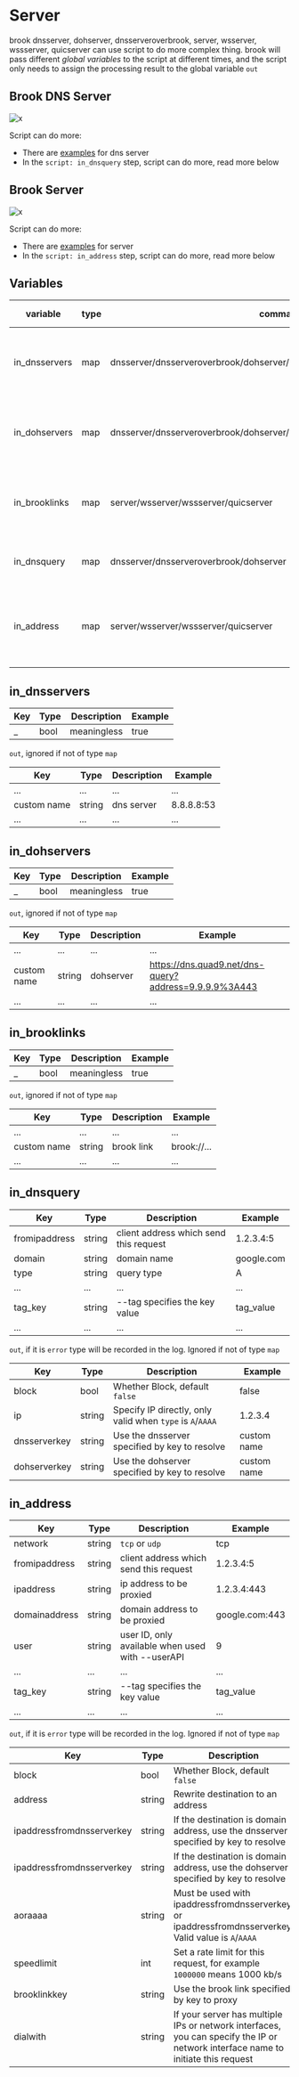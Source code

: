 # Server

brook dnsserver, dohserver, dnsserveroverbrook, server, wsserver, wssserver, quicserver can use script to do more complex thing. brook will pass different _global variables_ to the script at different times, and the script only needs to assign the processing result to the global variable `out`

## Brook DNS Server

![x](https://brook.app/images/brook-dns-server.svg)

Script can do more:

- There are [examples](https://github.com/txthinking/brook/blob/master/programmable/dnsserver/) for dns server
- In the `script: in_dnsquery` step, script can do more, read more below

## Brook Server

![x](https://brook.app/images/brook-server.svg)

Script can do more:

- There are [examples](https://github.com/txthinking/brook/blob/master/programmable/server/) for server
- In the `script: in_address` step, script can do more, read more below

## Variables

| variable                       | type | command   | timing                            | description                                       | out type |
| ------------------------------ | ---- | ----------- | --------------------------------- | ------------------------------------------------- | -------- |
| in_dnsservers                  | map  | dnsserver/dnsserveroverbrook/dohserver/server/wsserver/wssserver/quicserver | When just running | Predefine multiple dns servers, and then programmatically specify which one to use | map      |
| in_dohservers                  | map  | dnsserver/dnsserveroverbrook/dohserver/server/wsserver/wssserver/quicserver | When just running | Predefine multiple doh servers, and then programmatically specify which one to use | map      |
| in_brooklinks                  | map  | server/wsserver/wssserver/quicserver | When just running | Predefine multiple brook links, and then programmatically specify which one to use | map      |
| in_dnsquery                    | map  | dnsserver/dnsserveroverbrook/dohserver | When a DNS query occurs           | Script can decide how to handle this request      | map      |
| in_address                     | map  | server/wsserver/wssserver/quicserver           | When the Server connects the proxied address  | Script can decide how to handle this request                  | map      |

## in_dnsservers

| Key    | Type   | Description | Example    |
| ------ | ------ | -------- | ---------- |
| _ | bool | meaningless    | true |

`out`, ignored if not of type `map`

| Key    | Type   | Description | Example    |
| ------------ | ------ | -------------------------------------------------------------------------------------------------- | ------- |
| ...    | ... | ... | ... |
| custom name    | string | dns server | 8.8.8.8:53                           |
| ...    | ... | ... | ... |


## in_dohservers

| Key    | Type   | Description | Example    |
| ------ | ------ | -------- | ---------- |
| _ | bool | meaningless    | true |

`out`, ignored if not of type `map`

| Key    | Type   | Description | Example    |
| ------------ | ------ | -------------------------------------------------------------------------------------------------- | ------- |
| ...    | ... | ... | ... |
| custom name    | string | dohserver | https://dns.quad9.net/dns-query?address=9.9.9.9%3A443                           |
| ...    | ... | ... | ... |


## in_brooklinks

| Key    | Type   | Description | Example    |
| ------ | ------ | -------- | ---------- |
| _ | bool | meaningless    | true |

`out`, ignored if not of type `map`

| Key    | Type   | Description | Example    |
| ------------ | ------ | -------------------------------------------------------------------------------------------------- | ------- |
| ...    | ... | ... | ... |
| custom name    | string | brook link | brook://...                           |
| ...    | ... | ... | ... |

## in_dnsquery

| Key    | Type   | Description | Example    |
| ------ | ------ | ----------- | ---------- |
| fromipaddress | string | client address which send this request | 1.2.3.4:5 |
| domain | string | domain name | google.com |
| type   | string | query type  | A          |
| ...   | ... | ...  | ... |
| tag_key   | string | --tag specifies the key value | tag_value |
| ...   | ... | ...  | ... |

`out`, if it is `error` type will be recorded in the log. Ignored if not of type `map`

| Key          | Type   | Description                                                                                                                   | Example |
| ------------ | ------ | ----------------------------------------------------------------------------------------------------------------------------- | ------- |
| block        | bool   | Whether Block, default `false`                                                | false   |
| ip           | string | Specify IP directly, only valid when `type` is `A`/`AAAA`                                                                     | 1.2.3.4 |
| dnsserverkey       | string   | Use the dnsserver specified by key to resolve | custom name |
| dohserverkey       | string   | Use the dohserver specified by key to resolve | custom name |

## in_address

| Key    | Type   | Description | Example    |
| ------ | ------ | ----------- | ---------- |
| network | string | `tcp` or `udp` | tcp |
| fromipaddress | string | client address which send this request | 1.2.3.4:5 |
| ipaddress   | string | ip address to be proxied  | 1.2.3.4:443          |
| domainaddress   | string | domain address to be proxied  | google.com:443          |
| user   | string | user ID, only available when used with --userAPI  | 9         |
| ...   | ... | ...  | ... |
| tag_key   | string | --tag specifies the key value | tag_value |
| ...   | ... | ...  | ... |

`out`, if it is `error` type will be recorded in the log. Ignored if not of type `map`

| Key          | Type   | Description                                                                                                                   | Example |
| ------------ | ------ | ----------------------------------------------------------------------------------------------------------------------------- | ------- |
| block        | bool   | Whether Block, default `false`                                                | false   |
| address           | string | Rewrite destination to an address                                                                     | 1.2.3.4 |
| ipaddressfromdnsserverkey       | string   | If the destination is domain address, use the dnsserver specified by key to resolve | custom name |
| ipaddressfromdnsserverkey       | string   | If the destination is domain address, use the dohserver specified by key to resolve | custom name |
| aoraaaa       | string   | Must be used with ipaddressfromdnsserverkey or ipaddressfromdnsserverkey. Valid value is `A`/`AAAA` | A |
| speedlimit       | int   | Set a rate limit for this request, for example `1000000` means 1000 kb/s | 1000000 |
| brooklinkkey       | string   | Use the brook link specified by key to proxy | custom name |
| dialwith       | string   | If your server has multiple IPs or network interfaces, you can specify the IP or network interface name to initiate this request | 192.168.1.2 or 2606:4700:3030::ac43:a86a or en1 |
